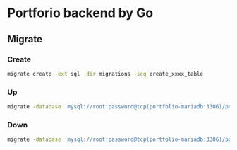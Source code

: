 # Portforio backend by Go

## Migrate

### Create

```sh
migrate create -ext sql -dir migrations -seq create_xxxx_table
```

### Up

```sh
migrate -database 'mysql://root:password@tcp(portfolio-mariadb:3306)/portfolio' -path migrations up
```

### Down

```sh
migrate -database 'mysql://root:password@tcp(portfolio-mariadb:3306)/portfolio' -path migrations down
```
